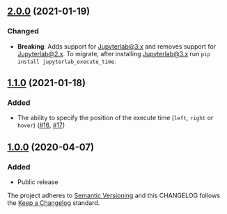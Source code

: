## [2.0.0](https://github.com/deshaw/jupyterlab-execute-time/compare/v1.1.0...v2.0.0) (2021-01-19)

### Changed

- **Breaking**: Adds support for Jupyterlab@3.x and removes support for Jupyterlab@2.x. To migrate, after installing Jupyterlab@3.x run `pip install jupyterlab_execute_time`.

## [1.1.0](https://github.com/deshaw/jupyterlab-execute-time/compare/v1.0.0...v1.1.0) (2021-01-18)

### Added

- The ability to specify the position of the execute time (`left`, `right` or `hover`) ([#16](https://github.com/deshaw/jupyterlab-execute-time/pull/16), [#17](https://github.com/deshaw/jupyterlab-execute-time/pull/17))

## [1.0.0](https://github.com/deshaw/jupyterlab-execute-time/compare/v1.0.0...v1.0.0) (2020-04-07)

### Added

- Public release

The project adheres to [Semantic Versioning](https://semver.org/spec/v2.0.0.html) and
this CHANGELOG follows the [Keep a Changelog](https://keepachangelog.com/en/1.0.0/) standard.
